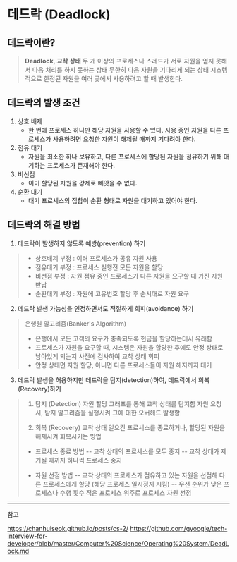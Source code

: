 # 데드락 (Deadlock)

## 데드락이란?

> **Deadlock, 교착 상태**
> 두 개 이상의 프로세스나 스레드가 서로 자원을 얻지 못해서 다음 처리를 하지 못하는 상태
> 무한히 다음 자원을 기다리게 되는 상태
> 시스템적으로 한정된 자원을 여러 곳에서 사용하려고 할 때 발생한다.

## 데드락의 발생 조건

1. 상호 배제
	- 한 번에 프로세스 하나만 해당 자원을 사용할 수 있다. 사용 중인 자원을 다른 프로세스가 사용하려면 요청한 자원이 해제될 때까지 기다려야 한다.
2. 점유 대기
	- 자원을 최소한 하나 보유하고, 다른 프로세스에 할당된 자원을 점유하기 위해 대기하는 프로세스가 존재해야 한다.
3. 비선점
	- 이미 할당된 자원을 강제로 빼앗을 수 없다.
4. 순환 대기
	- 대기 프로세스의 집합이 순환 형태로 자원을 대기하고 있어야 한다.


## 데드락의 해결 방법

1. 데드락이 발생하지 않도록 예방(prevention) 하기
> 	- 상호배제 부정 : 여러 프로세스가 공유 자원 사용
>	- 점유대기 부정 : 프로세스 실행전 모든 자원을 할당
>	- 비선점 부정 : 자원 점유 중인 프로세스가 다른 자원을 요구할 때 가진 자원 반납
>	- 순환대기 부정 : 자원에 고유번호 할당 후 순서대로 자원 요구
2. 데드락 발생 가능성을 인정하면서도 적절하게 회피(avoidance) 하기
>	은행원 알고리즘(Banker's Algorithm)
>	- 은행에서 모든 고객의 요구가 충족되도록 현금을 할당하는데서 유래함
> - 프로세스가 자원을 요구할 때, 시스템은 자원을 할당한 후에도 안정 상태로 남아있게 되는지 사전에 검사하여 교착 상태 회피
> - 안정 상태면 자원 할당, 아니면 다른 프로세스들이 자원 해지까지 대기
3. 데드락 발생을 허용하지만 데드락을 탐지(detection)하여, 데드락에서 회복(Recovery)하기
> 1. 탐지 (Detection)
> 자원 할당 그래프를 통해 교착 상태를 탐지함
> 자원 요청 시, 탐지 알고리즘을 실행시켜 그에 대한 오버헤드 발생함
>
>2. 회복 (Recovery)
>교착 상태 일으킨 프로세스를 종료하거나, 할당된 자원을 해제시켜 회복시키는 방법
> - 프로세스 종료 방법
>  -- 교착 상태의 프로세스를 모두 중지
>  -- 교착 상태가 제거될 때까지 하나씩 프로세스 중지
>  
> - 자원 선점 방법
>  -- 교착 상태의 프로세스가 점유하고 있는 자원을 선점해 다른 프로세스에게 할당 (해당 프로세스 일시정지 시킴)
>  -- 우선 순위가 낮은 프로세스나 수행 횟수 적은 프로세스 위주로 프로세스 자원 선점


---
참고

https://chanhuiseok.github.io/posts/cs-2/
https://github.com/gyoogle/tech-interview-for-developer/blob/master/Computer%20Science/Operating%20System/DeadLock.md



	 


